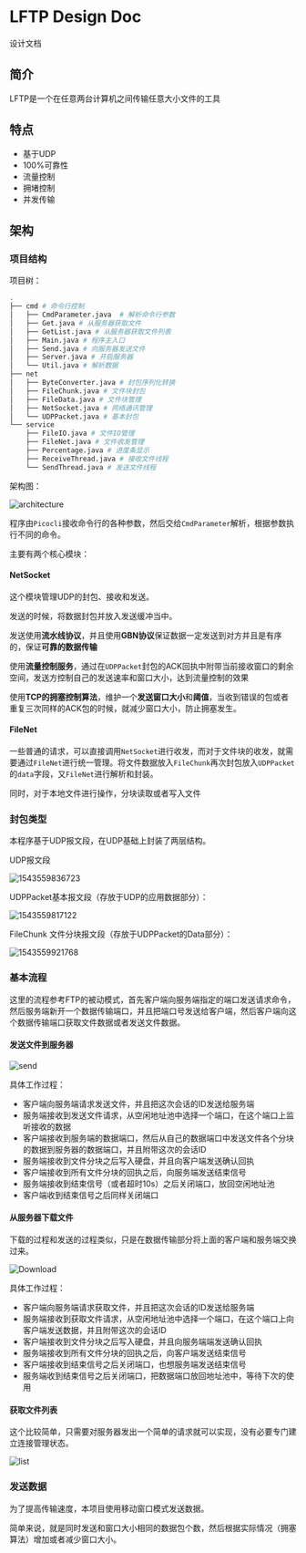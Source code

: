 # LFTP Design Doc

设计文档

## 简介

LFTP是一个在任意两台计算机之间传输任意大小文件的工具



## 特点

- 基于UDP
- 100%可靠性
- 流量控制
- 拥堵控制
- 并发传输



## 架构

### 项目结构

项目树：

```bash
.
├── cmd # 命令行控制
│   ├── CmdParameter.java  # 解析命令行参数
│   ├── Get.java # 从服务器获取文件
│   ├── GetList.java # 从服务器获取文件列表
│   ├── Main.java # 程序主入口
│   ├── Send.java # 向服务器发送文件
│   ├── Server.java # 开启服务器
│   └── Util.java # 解析数据
├── net
│   ├── ByteConverter.java # 封包序列化转换
│   ├── FileChunk.java # 文件块封包
│   ├── FileData.java # 文件块管理
│   ├── NetSocket.java # 网络通讯管理
│   └── UDPPacket.java # 基本封包
└── service
    ├── FileIO.java # 文件IO管理
    ├── FileNet.java # 文件收发管理
    ├── Percentage.java # 进度条显示
    ├── ReceiveThread.java # 接收文件线程
    └── SendThread.java # 发送文件线程
```

架构图：

![architecture](Design-doc/architecture.png)

程序由`Picocli`接收命令行的各种参数，然后交给`CmdParameter`解析，根据参数执行不同的命令。

主要有两个核心模块：

#### NetSocket

这个模块管理UDP的封包、接收和发送。

发送的时候，将数据封包并放入发送缓冲当中。

发送使用**流水线协议**，并且使用**GBN协议**保证数据一定发送到对方并且是有序的，保证**可靠的数据传输**

使用**流量控制服务**，通过在`UDPPacket`封包的ACK回执中附带当前接收窗口的剩余空间，发送方控制自己的发送速率和窗口大小，达到流量控制的效果

使用**TCP的拥塞控制算法**，维护一个**发送窗口大小**和**阈值**，当收到错误的包或者重复三次同样的ACK包的时候，就减少窗口大小，防止拥塞发生。

#### FileNet

一些普通的请求，可以直接调用`NetSocket`进行收发，而对于文件块的收发，就需要通过`FileNet`进行统一管理。将文件数据放入`FileChunk`再次封包放入`UDPPacket`的`data`字段，又`FileNet`进行解析和封装。

同时，对于本地文件进行操作，分块读取或者写入文件



### 封包类型

本程序基于UDP报文段，在UDP基础上封装了两层结构。

UDP报文段

![1543559836723](Design-doc/1543559836723.png)

UDPPacket基本报文段（存放于UDP的应用数据部分）：

![1543559817122](Design-doc/1543559817122.png)

FileChunk 文件分块报文段（存放于UDPPacket的Data部分）：

![1543559921768](Design-doc/1543559921768.png)



### 基本流程

这里的流程参考FTP的被动模式，首先客户端向服务端指定的端口发送请求命令，然后服务端新开一个数据传输端口，并且把端口号发送给客户端，然后客户端向这个数据传输端口获取文件数据或者发送文件数据。

#### 发送文件到服务器

![send](Design-doc/send.png)

具体工作过程：

- 客户端向服务端请求发送文件，并且把这次会话的ID发送给服务端
- 服务端接收到发送文件请求，从空闲地址池中选择一个端口，在这个端口上监听接收的数据
- 客户端接收到服务端的数据端口，然后从自己的数据端口中发送文件各个分块的数据到服务器的数据端口，并且附带这次的会话ID
- 服务端接收到文件分块之后写入硬盘，并且向客户端发送确认回执
- 客户端接收到所有文件分块的回执之后，向服务端发送结束信号
- 服务端接收到结束信号（或者超时10s）之后关闭端口，放回空闲地址池
- 客户端收到结束信号之后同样关闭端口



#### 从服务器下载文件

下载的过程和发送的过程类似，只是在数据传输部分将上面的客户端和服务端交换过来。

![Download](Design-doc/Download.png)

具体工作过程：

- 客户端向服务端请求获取文件，并且把这次会话的ID发送给服务端
- 服务端接收到获取文件请求，从空闲地址池中选择一个端口，在这个端口上向客户端发送数据，并且附带这次的会话ID
- 客户端接收到文件分块之后写入硬盘，并且向服务端端发送确认回执
- 服务端接收到所有文件分块的回执之后，向客户端发送结束信号
- 客户端接收到结束信号之后关闭端口，也想服务端发送结束信号
- 服务端收到结束信号之后关闭端口，把数据端口放回地址池中，等待下次的使用



#### 获取文件列表

这个比较简单，只需要对服务器发出一个简单的请求就可以实现，没有必要专门建立连接管理状态。



![list](Design-doc/list.png)





### 发送数据

为了提高传输速度，本项目使用移动窗口模式发送数据。

简单来说，就是同时发送和窗口大小相同的数据包个数，然后根据实际情况（拥塞算法）增加或者减少窗口大小。





